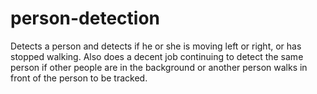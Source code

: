# person-detection
Detects a person and detects if he or she is moving left or right, or has stopped walking.
Also does a decent job continuing to detect the same person if other people are in the background or another person walks in front of the person to be tracked.
